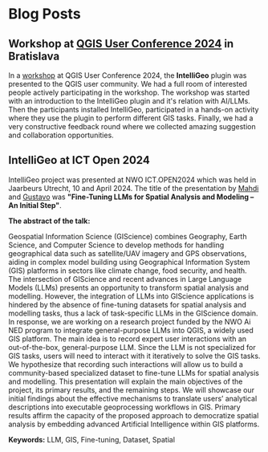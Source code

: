 # Blog Posts

## Workshop at [QGIS User Conference 2024](https://uc2024.qgis.sk/) in Bratislava

In a [workshop](https://talks.osgeo.org/qgis-uc2024/talk/DNHKHQ/) at QGIS User Conference 2024, the **IntelliGeo** plugin was presented to the QGIS user community. We had a full room of interested people actively participating in the workshop. The workshop was started with an introduction to the IntelliGeo plugin and it's relation with AI/LLMs. Then the participants installed IntelliGeo, participated in a hands-on activity where they use the plugin to perform different GIS tasks. Finally, we had a very constructive feedback round where we collected amazing suggestion and collaboration opportunities. 


## **IntelliGeo** at ICT Open 2024

IntelliGeo project was presented at NWO ICT.OPEN2024 which was held in Jaarbeurs Utrecht, 10 and April 2024. The title of the presentation by [Mahdi]() and [Gustavo]() was **"Fine-Tuning LLMs for Spatial Analysis and Modeling – An Initial Step"**. 

**The abstract of the talk:**

Geospatial Information Science (GIScience) combines Geography, Earth Science, and Computer Science to develop methods for handling geographical data such as satellite/UAV imagery and GPS observations, aiding in complex model building using Geographical Information System (GIS) platforms in sectors like climate change, food security, and health. The intersection of GIScience and recent advances in Large Language Models (LLMs) presents an opportunity to transform spatial analysis and modelling. However, the integration of LLMs into GIScience applications is hindered by the absence of fine-tuning datasets for spatial analysis and modelling tasks, thus a lack of task-specific LLMs in the GIScience domain. In response, we are working on a research project funded by the NWO Ai NED program to integrate general-purpose LLMs into QGIS, a widely used GIS platform. The main idea is to record expert user interactions with an out-of-the-box, general-purpose LLM. Since the LLM is not specialized for GIS tasks, users will need to interact with it iteratively to solve the GIS tasks. We hypothesize that recording such interactions will allow us to build a community-based specialized dataset to fine-tune LLMs for spatial analysis and modelling. This presentation will explain the main objectives of the project, its primary results, and the remaining steps. We will showcase our initial findings about the effective mechanisms to translate users’ analytical descriptions into executable geoprocessing workflows in GIS. Primary results affirm the capacity of the proposed approach to democratize spatial analysis by embedding advanced Artificial Intelligence within GIS platforms.

**Keywords:** LLM, GIS, Fine-tuning, Dataset, Spatial

